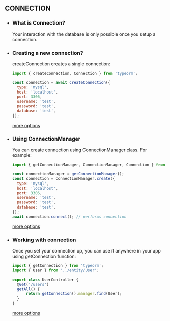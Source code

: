 <!-- @format -->

## CONNECTION

- ### What is Connection?
  Your interaction with the database is only possible once you setup a connection.
- ### Creating a new connection?

  createConnection creates a single connection:

  ```javascript
  import { createConnection, Connection } from 'typeorm';

  const connection = await createConnection({
  	type: 'mysql',
  	host: 'localhost',
  	port: 3306,
  	username: 'test',
  	password: 'test',
  	database: 'test',
  });
  ```

  [more options](https://typeorm.io/#/connection/creating-a-new-connection)

- ### Using ConnectionManager

  You can create connection using ConnectionManager class. For example:

  ```javascript
  import { getConnectionManager, ConnectionManager, Connection } from 'typeorm';

  const connectionManager = getConnectionManager();
  const connection = connectionManager.create({
  	type: 'mysql',
  	host: 'localhost',
  	port: 3306,
  	username: 'test',
  	password: 'test',
  	database: 'test',
  });
  await connection.connect(); // performs connection
  ```

  [more options](https://typeorm.io/#/connection/using-connectionmanager)

- ### Working with connection

  Once you set your connection up, you can use it anywhere in your app using getConnection function:

  ```javascript
  import { getConnection } from 'typeorm';
  import { User } from '../entity/User';

  export class UserController {
  	@Get('/users')
  	getAll() {
  		return getConnection().manager.find(User);
  	}
  }
  ```

  [more options](https://typeorm.io/#/connection/working-with-connection)

